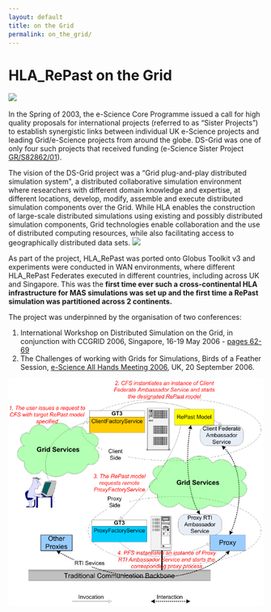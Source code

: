 ```yaml
---
layout: default
title: on the Grid
permalink: on_the_grid/
---
```



# HLA_RePast on the Grid

![](/assets/images/hla-repast/esci-logo.png)

In the Spring of 2003, the e-Science Core Programme issued a call for high quality proposals for international projects 
(referred to as “Sister Projects”) to establish synergistic links between individual UK e-Science projects 
and leading Grid/e-Science projects from around the globe. DS-Grid was one of only four such projects that received funding 
(e-Science Sister Project [GR/S82862/01](https://gow.epsrc.ukri.org/NGBOViewGrant.aspx?GrantRef=GR/S82862/01)). 

The vision of the DS-Grid project was a “Grid plug-and-play distributed simulation system", 
a distributed collaborative simulation environment where researchers with different domain knowledge and expertise, 
at different locations, develop, modify, assemble and execute distributed simulation components over the Grid. 
While HLA enables the construction of large-scale distributed simulations using existing and possibly distributed simulation components, 
Grid technologies enable collaboration and the use of distributed computing resources, 
while also facilitating access to geographically distributed data sets. 
![](/assets/images/hla-repast/esci-logo.png)

As part of the project, HLA_RePast was ported onto Globus Toolkit v3 and experiments were conducted in WAN environments, 
where different HLA_RePast Federates executed in different countries, including across UK and Singapore. 
This was the **first  time ever such a cross-continental HLA infrastructure for MAS simulations was set up 
and the first time a RePast simulation was partitioned across 2 continents.**

The project was underpinned by the organisation of two conferences:
1.	 International Workshop on Distributed Simulation on the Grid, in conjunction with CCGRID 2006, Singapore, 16-19 May 2006 -  [pages  62-69](https://www.computer.org/csdl/proceedings/ccgrid/2006/12OmNyPQ4vJ)
2.	The Challenges of working with Grids for Simulations, Birds of a Feather Session, [e-Science All Hands Meeting 2006](https://pdfs.semanticscholar.org/a820/9f9bffee1fd93d52da2e6fc99450f27030e0.pdf), UK,  20 September 2006.

![](/assets/images/hla-repast/flow.png)



